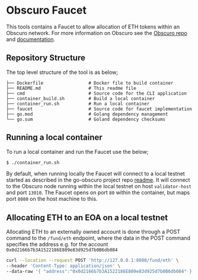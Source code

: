 # Obscuro Faucet

This tools contains a Faucet to allow allocation of ETH tokens within an Obscuro network. For more information 
on Obscuro see the [Obscuro repo](https://github.com/obscuronet/go-obscuro) and [documentation](https://docs.obscu.ro/).

## Repository Structure
The top level structure of the tool is as below;

```
├── Dockerfile                 # Docker file to build container
├── README.md                  # This readme file
├── cmd                        # Source code for the CLI application
├── container_build.sh         # Build a local container
├── container_run.sh           # Run a local container
├── faucet                     # Source code for faucet implementation
├── go.mod                     # Golang dependency management 
└── go.sum                     # Goland dependency checksums
```

## Running a local container
To run a local container and run the Faucet use the below;

```bash
$ ./container_run.sh 
```

By default, when running locally the Faucet will connect to a local testnet started as described in the go-obscuro 
project repo [readme](https://github.com/obscuronet/go-obscuro#building-and-running-a-local-testnet). It will connect 
to the Obscuro node running within the local testnet on host `validator-host` and port `13010`. The Faucet opens 
on port `80` within the container, but maps port `8080` on the host machine to this.


## Allocating ETH to an EOA on a local testnet
Allocating ETH to an externally owned account is done through a POST command to the `/fund/eth` endpoint, where the 
data in the POST command specifies the address e.g. for the account `0x0d2166b7b3A1522186E809e83d925d7b0B6db084`

```bash
curl --location --request POST 'http://127.0.0.1:8080/fund/eth' \
--header 'Content-Type: application/json' \
--data-raw '{ "address":"0x0d2166b7b3A1522186E809e83d925d7b0B6db084" }'
```

